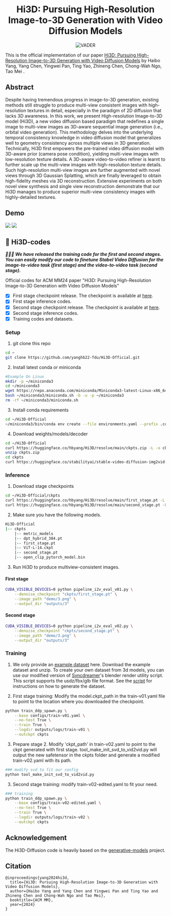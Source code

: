 <div align="center">

<!-- TITLE -->
# Hi3D: Pursuing High-Resolution Image-to-3D Generation with Video Diffusion Models

![VADER](asserts/pipeline.png)

</div>

This is the official implementation of our paper [Hi3D: Pursuing High-Resolution Image-to-3D Generation with Video Diffusion Models](https://arxiv.org/abs/2409.07452) by 
Haibo Yang, Yang Chen, Yingwei Pan, Ting Yao, Zhineng Chen, Chong-Wah Ngo, Tao Mei .

<!-- DESCRIPTION -->
## Abstract
Despite having tremendous progress in image-to-3D generation, existing methods still struggle to produce multi-view consistent images with high-resolution textures in detail, especially in the paradigm of 2D diffusion that lacks 3D awareness. In this work, we present High-resolution Image-to-3D model (Hi3D), a new video diffusion based paradigm that redefines a single image to multi-view images as 3D-aware sequential image generation (i.e., orbital video generation). This methodology delves into the underlying temporal consistency knowledge in video diffusion model that generalizes well to geometry consistency across multiple views in 3D generation. Technically, Hi3D first empowers the pre-trained video diffusion model with 3D-aware prior (camera pose condition), yielding multi-view images with low-resolution texture details. A 3D-aware video-to-video refiner is learnt to further scale up the multi-view images with high-resolution texture details. Such high-resolution multi-view images are further augmented with novel views through 3D Gaussian Splatting, which are finally leveraged to obtain high-fidelity meshes via 3D reconstruction. Extensive experiments on both novel view synthesis and single view reconstruction demonstrate that our Hi3D manages to produce superior multi-view consistency images with highly-detailed textures.

## Demo

<img src="asserts/demo01.gif" width="">
<img src="asserts/demo02.gif" width="">

## 🌟 Hi3D-codes

***🎉🎉🎉 We have released the training code for the first and second stages. You can easily modify our code to finetune Stabel Video Diffusion for the image-to-video task (first stage) and the video-to-video task (second stage).***

Official codes for ACM MM24 paper "Hi3D: Pursuing High-Resolution Image-to-3D Generation with Video Diffusion Models"
- [x] First stage checkpoint release. The checkpoint is available at [here](https://drive.google.com/file/d/1z506Fdst31rCOSq5c3COydN-j4KxRdif/view?usp=sharing).
- [x] First stage inference codes.
- [x] Second stage checkpoint release. The checkpoint is available at [here](https://huggingface.co/hbyang/Hi3D/blob/main/second_stage.pt).
- [x] Second stage inference codes.
- [x] Training codes and datasets.

### Setup
1. git clone this repo
```bash
cd ~
git clone https://github.com/yanghb22-fdu/Hi3D-Official.git
```

2. Install latest conda or miniconda
```bash
#Example On Linux
mkdir -p ~/miniconda3
cd ~/miniconda3	
wget https://repo.anaconda.com/miniconda/Miniconda3-latest-Linux-x86_64.sh -O ~/miniconda3/miniconda.sh
bash ~/miniconda3/miniconda.sh -b -u -p ~/miniconda3
rm -rf ~/miniconda3/miniconda.sh
```

3. Install conda requirements
```bash
cd ~/Hi3D-Official
~/miniconda3/bin/conda env create --file environments.yaml --prefix .conda -y -q
```

4. Download weights/models/decoder
```bash
cd ~/Hi3D-Official
curl https://huggingface.co/hbyang/Hi3D/resolve/main/ckpts.zip -L -o ckpts.zip
unzip ckpts.zip
cd ckpts
curl https://huggingface.co/stabilityai/stable-video-diffusion-img2vid-xt/resolve/main/svd_xt_image_decoder.safetensors -L -o svd_xt_image_decoder.safetensors
```

### Inference
1. Download stage checkpoints
```bash
cd ~/Hi3D-Official/ckpts
curl https://huggingface.co/hbyang/Hi3D/resolve/main/first_stage.pt -L -o first_stage.pt
curl https://huggingface.co/hbyang/Hi3D/resolve/main/second_stage.pt -L -o second_stage.pt
```

2. Make sure you have the following models.
```bash
Hi3D-Official
|-- ckpts
    |-- metric_models
    |-- dpt_hybrid_384.pt
    |-- first_stage.pt
    |-- ViT-L-14.ckpt
    |-- second_stage.pt
    |-- open_clip_pytorch_model.bin
```
3. Run Hi3D to produce multiview-consistent images.
#### First stage
```bash
CUDA_VISIBLE_DEVICES=0 python pipeline_i2v_eval_v01.py \
    --denoise_checkpoint "ckpts/first_stage.pt" \
    --image_path "demo/3.png" \
    --output_dir "outputs/3"
```
#### Second stage
```bash
CUDA_VISIBLE_DEVICES=0 python pipeline_i2v_eval_v02.py \
    --denoise_checkpoint "ckpts/second_stage.pt" \
    --image_path "demo/3.png" \
    --output_dir "outputs/3"
```

### Training
1. We only provide an [example dataset](https://huggingface.co/hbyang/Hi3D/blob/main/datas.zip) here. Download the example dataset and unzip. To create your own dataset from 3d models, you can use our modified version of [Syncdreamer](https://github.com/liuyuan-pal/SyncDreamer)'s blender render utility script. This script supports the usdz/fbx/glb file format. See the [script](/blender_script.py) for instructions on how to generate the dataset.

2. First stage training: Modify the model.ckpt_path in the train-v01.yaml file to point to the location where you downloaded the checkpoint.
```bash
python train_ddp_spawn.py \
    --base configs/train-v01.yaml \
    --no-test True \
    --train True \
    --logdir outputs/logs/train-v01 \
    --outckpt ckpts
```
3. Prepare stage 2. Modify 'ckpt_path' in train-v02.yaml to point to the ckpt generated with first stage. tool_make_init_svd_to_vid2vid.py will output the new safetensor in the ckpts folder and generate a modified train-v02.yaml with its path.
```bash
### modify svd to fit our config
python tool_make_init_svd_to_vid2vid.py
```

3. Second stage training: modify train-v02-edited.yaml to fit your need.
```bash
### training
python train_ddp_spawn.py \
    --base configs/train-v02-edited.yaml \
    --no-test True \
    --train True \
    --logdir outputs/logs/train-v02 \
    --outckpt ckpts
```
## Acknowledgement

The Hi3D-Diffusion code is heavily based on the [generative-models](https://github.com/Stability-AI/generative-models) project.

## Citation
```
@inproceedings{yang2024hi3d,
  title={Hi3D: Pursuing High-Resolution Image-to-3D Generation with Video Diffusion Models},
  author={Haibo Yang and Yang Chen and Yingwei Pan and Ting Yao and Zhineng Chen and Chong-Wah Ngo and Tao Mei},
  booktitle={ACM MM},
  year={2024}
}
```
